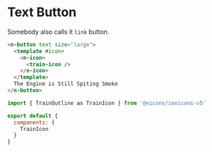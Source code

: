 # Text Button

Somebody also calls it `link` button.

```html
<n-button text size="large">
  <template #icon>
    <n-icon>
      <train-icon />
    </n-icon>
  </template>
  The Engine is Still Spiting Smoke
</n-button>
```

```js
import { TrainOutline as TrainIcon } from '@vicons/ionicons-v5'

export default {
  components: {
    TrainIcon
  }
}
```
